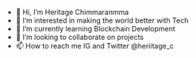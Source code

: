 - 👋 Hi, I’m Heritage Chimmaranmma 
- 👀 I’m interested in making the world better with Tech
- 🌱 I’m currently learning Blockchain Development 
- 💞️ I’m looking to collaborate on projects 
- 📫 How to reach me IG and Twitter @heriitage_c 

<!---
heriitage/heriitage is a ✨ special ✨ repository because its `README.md` (this file) appears on your GitHub profile.
You can click the Preview link to take a look at your changes.
--->
